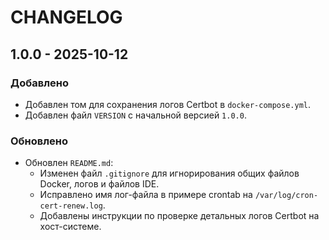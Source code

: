 # CHANGELOG

## 1.0.0 - 2025-10-12

### Добавлено

- Добавлен том для сохранения логов Certbot в `docker-compose.yml`.
- Добавлен файл `VERSION` с начальной версией `1.0.0`.

### Обновлено

- Обновлен `README.md`:
  - Изменен файл `.gitignore` для игнорирования общих файлов Docker, логов и файлов IDE.
  - Исправлено имя лог-файла в примере crontab на `/var/log/cron-cert-renew.log`.
  - Добавлены инструкции по проверке детальных логов Certbot на хост-системе.
